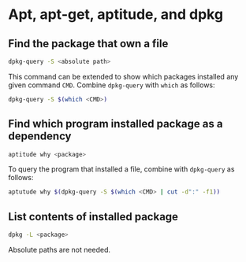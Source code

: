 # Apt, apt-get, aptitude, and dpkg

## Find the package that own a file

```sh
dpkg-query -S <absolute path>
```

This command can be extended to show which packages installed any given command
`CMD`. Combine `dpkg-query` with `which` as follows:

```sh
dpkg-query -S $(which <CMD>)
```

## Find which program installed package as a dependency

```sh
aptitude why <package>
```

To query the program that installed a file, combine with `dpkg-query` as
follows:

```sh
aptutude why $(dpkg-query -S $(which <CMD> | cut -d":" -f1))
```

## List contents of installed package

```sh
dpkg -L <package>
```

Absolute paths are not needed.
